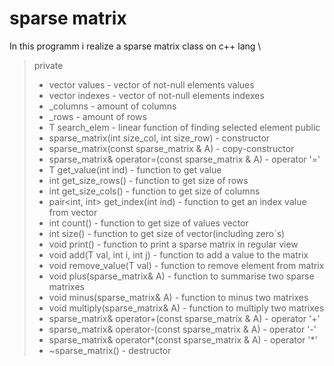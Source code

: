 # sparse matrix
In this programm i realize a sparse matrix class on c++ lang \
> private 
>- vector values - vector of not-null elements values
>- vector indexes - vector of not-null elements indexes
>- _columns - amount of columns
>- _rows - amount of rows
>- T search_elem - linear function of finding selected element
> public 
>- sparse_matrix(int size_col, int size_row) - constructor
>- sparse_matrix(const sparse_matrix & A) - copy-constructor
>- sparse_matrix& operator=(const sparse_matrix & A) - operator '='
>- T get_value(int ind) - function to get value
>- int get_size_rows() - function to get size of rows
>- int get_size_cols() - function to get size of columns
>- pair<int, int> get_index(int ind) - function to get an index value from vector
>- int count() - function to get size of values vector
>- int size() - function to get size of vector(including zero`s)
>- void print() - function to print a sparse matrix in regular view
>- void add(T val, int i, int j) - function to add a value to the matrix
>- void remove_value(T val) - function to remove element from matrix
>- void plus(sparse_matrix& A) - function to summarise two sparse matrixes
>- void minus(sparse_matrix& A) - function to minus two matrixes 
>- void multiply(sparse_matrix& A) - function to multiply two matrixes
>- sparse_matrix& operator+(const sparse_matrix & A) - operator '+'
>- sparse_matrix& operator-(const sparse_matrix & A) - operator '-'
>- sparse_matrix& operator*(const sparse_matrix & A) - operator '*'
>- ~sparse_matrix() - destructor